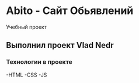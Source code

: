# Abito - Сайт Обьявлений
Учебный проект

## Выполнил проект Vlad Nedr

### Технологии в проекте
-HTML
-CSS
-JS
